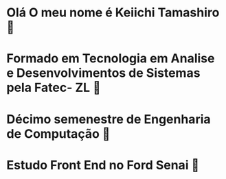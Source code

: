 # Olá O meu nome é Keiichi Tamashiro👋
# Formado em Tecnologia em Analise e Desenvolvimentos de Sistemas pela Fatec- ZL 👋
# Décimo semenestre de Engenharia de Computação 👋
# Estudo Front End no Ford Senai 👋

<!--
**tamashiros/tamashiros** is a ✨ _special_ ✨ repository because its `README.md` (this file) appears on your GitHub profile.

Here are some ideas to get you started:

- 🔭 I’m currently working on ...
- 🌱 I’m currently learning ...
- 👯 I’m looking to collaborate on ...
- 🤔 I’m looking for help with ...
- 💬 Ask me about ...
- 📫 How to reach me: ...
- 😄 Pronouns: ...
- ⚡ Fun fact: ...
-->
